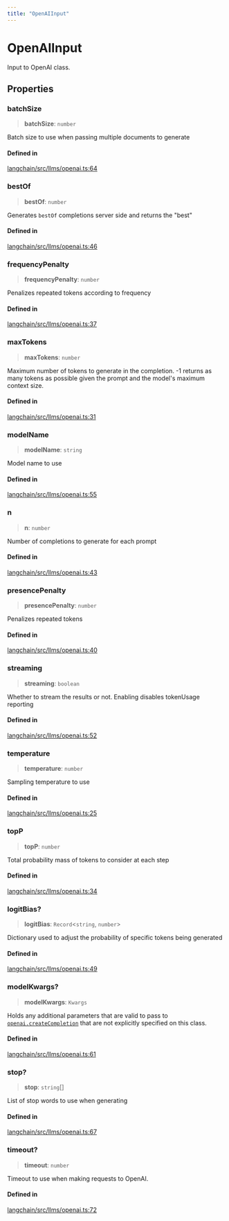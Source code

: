 ```yaml
---
title: "OpenAIInput"
---
```


# OpenAIInput

Input to OpenAI class.

## Properties

### batchSize

> **batchSize**: `number`

Batch size to use when passing multiple documents to generate

#### Defined in

[langchain/src/llms/openai.ts:64](https://github.com/hwchase17/langchainjs/blob/ddf2996/langchain/src/llms/openai.ts#L64)

### bestOf

> **bestOf**: `number`

Generates `bestOf` completions server side and returns the "best"

#### Defined in

[langchain/src/llms/openai.ts:46](https://github.com/hwchase17/langchainjs/blob/ddf2996/langchain/src/llms/openai.ts#L46)

### frequencyPenalty

> **frequencyPenalty**: `number`

Penalizes repeated tokens according to frequency

#### Defined in

[langchain/src/llms/openai.ts:37](https://github.com/hwchase17/langchainjs/blob/ddf2996/langchain/src/llms/openai.ts#L37)

### maxTokens

> **maxTokens**: `number`

Maximum number of tokens to generate in the completion. -1 returns as many
tokens as possible given the prompt and the model's maximum context size.

#### Defined in

[langchain/src/llms/openai.ts:31](https://github.com/hwchase17/langchainjs/blob/ddf2996/langchain/src/llms/openai.ts#L31)

### modelName

> **modelName**: `string`

Model name to use

#### Defined in

[langchain/src/llms/openai.ts:55](https://github.com/hwchase17/langchainjs/blob/ddf2996/langchain/src/llms/openai.ts#L55)

### n

> **n**: `number`

Number of completions to generate for each prompt

#### Defined in

[langchain/src/llms/openai.ts:43](https://github.com/hwchase17/langchainjs/blob/ddf2996/langchain/src/llms/openai.ts#L43)

### presencePenalty

> **presencePenalty**: `number`

Penalizes repeated tokens

#### Defined in

[langchain/src/llms/openai.ts:40](https://github.com/hwchase17/langchainjs/blob/ddf2996/langchain/src/llms/openai.ts#L40)

### streaming

> **streaming**: `boolean`

Whether to stream the results or not. Enabling disables tokenUsage reporting

#### Defined in

[langchain/src/llms/openai.ts:52](https://github.com/hwchase17/langchainjs/blob/ddf2996/langchain/src/llms/openai.ts#L52)

### temperature

> **temperature**: `number`

Sampling temperature to use

#### Defined in

[langchain/src/llms/openai.ts:25](https://github.com/hwchase17/langchainjs/blob/ddf2996/langchain/src/llms/openai.ts#L25)

### topP

> **topP**: `number`

Total probability mass of tokens to consider at each step

#### Defined in

[langchain/src/llms/openai.ts:34](https://github.com/hwchase17/langchainjs/blob/ddf2996/langchain/src/llms/openai.ts#L34)

### logitBias?

> **logitBias**: `Record`<`string`, `number`\>

Dictionary used to adjust the probability of specific tokens being generated

#### Defined in

[langchain/src/llms/openai.ts:49](https://github.com/hwchase17/langchainjs/blob/ddf2996/langchain/src/llms/openai.ts#L49)

### modelKwargs?

> **modelKwargs**: `Kwargs`

Holds any additional parameters that are valid to pass to [`openai.createCompletion`](https://platform.openai.com/docs/api-reference/completions/create) that are not explicitly specified on this class.

#### Defined in

[langchain/src/llms/openai.ts:61](https://github.com/hwchase17/langchainjs/blob/ddf2996/langchain/src/llms/openai.ts#L61)

### stop?

> **stop**: `string`[]

List of stop words to use when generating

#### Defined in

[langchain/src/llms/openai.ts:67](https://github.com/hwchase17/langchainjs/blob/ddf2996/langchain/src/llms/openai.ts#L67)

### timeout?

> **timeout**: `number`

Timeout to use when making requests to OpenAI.

#### Defined in

[langchain/src/llms/openai.ts:72](https://github.com/hwchase17/langchainjs/blob/ddf2996/langchain/src/llms/openai.ts#L72)
